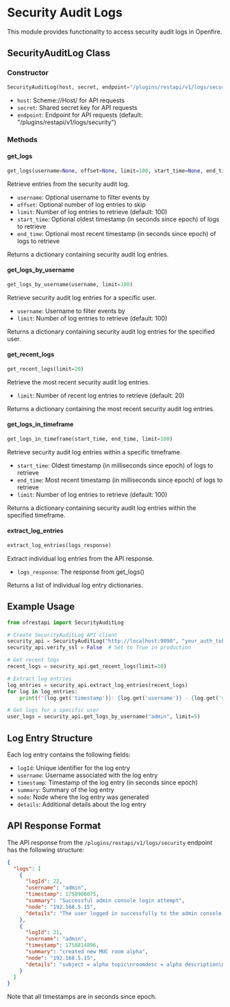 # Security Audit Logs

This module provides functionality to access security audit logs in Openfire.

## SecurityAuditLog Class

### Constructor

```python
SecurityAuditLog(host, secret, endpoint="/plugins/restapi/v1/logs/security")
```

- `host`: Scheme://Host/ for API requests
- `secret`: Shared secret key for API requests
- `endpoint`: Endpoint for API requests (default: "/plugins/restapi/v1/logs/security")

### Methods

#### get_logs

```python
get_logs(username=None, offset=None, limit=100, start_time=None, end_time=None)
```

Retrieve entries from the security audit log.

- `username`: Optional username to filter events by
- `offset`: Optional number of log entries to skip
- `limit`: Number of log entries to retrieve (default: 100)
- `start_time`: Optional oldest timestamp (in seconds since epoch) of logs to retrieve
- `end_time`: Optional most recent timestamp (in seconds since epoch) of logs to retrieve

Returns a dictionary containing security audit log entries.

#### get_logs_by_username

```python
get_logs_by_username(username, limit=100)
```

Retrieve security audit log entries for a specific user.

- `username`: Username to filter events by
- `limit`: Number of log entries to retrieve (default: 100)

Returns a dictionary containing security audit log entries for the specified user.

#### get_recent_logs

```python
get_recent_logs(limit=20)
```

Retrieve the most recent security audit log entries.

- `limit`: Number of recent log entries to retrieve (default: 20)

Returns a dictionary containing the most recent security audit log entries.

#### get_logs_in_timeframe

```python
get_logs_in_timeframe(start_time, end_time, limit=100)
```

Retrieve security audit log entries within a specific timeframe.

- `start_time`: Oldest timestamp (in milliseconds since epoch) of logs to retrieve
- `end_time`: Most recent timestamp (in milliseconds since epoch) of logs to retrieve
- `limit`: Number of log entries to retrieve (default: 100)

Returns a dictionary containing security audit log entries within the specified timeframe.

#### extract_log_entries

```python
extract_log_entries(logs_response)
```

Extract individual log entries from the API response.

- `logs_response`: The response from get_logs()

Returns a list of individual log entry dictionaries.

## Example Usage

```python
from ofrestapi import SecurityAuditLog

# Create SecurityAuditLog API client
security_api = SecurityAuditLog("http://localhost:9090", "your_auth_token")
security_api.verify_ssl = False  # Set to True in production

# Get recent logs
recent_logs = security_api.get_recent_logs(limit=10)

# Extract log entries
log_entries = security_api.extract_log_entries(recent_logs)
for log in log_entries:
    print(f"{log.get('timestamp')}: {log.get('username')} - {log.get('summary')}")

# Get logs for a specific user
user_logs = security_api.get_logs_by_username("admin", limit=5)
```

## Log Entry Structure

Each log entry contains the following fields:

- `logId`: Unique identifier for the log entry
- `username`: Username associated with the log entry
- `timestamp`: Timestamp of the log entry (in seconds since epoch)
- `summary`: Summary of the log entry
- `node`: Node where the log entry was generated
- `details`: Additional details about the log entry

## API Response Format

The API response from the `/plugins/restapi/v1/logs/security` endpoint has the following structure:

```json
{
  "logs": [
    {
      "logId": 22,
      "username": "admin",
      "timestamp": 1758900075,
      "summary": "Successful admin console login attempt",
      "node": "192.168.5.15",
      "details": "The user logged in successfully to the admin console from address 127.0.0.1. "
    },
    {
      "logId": 21,
      "username": "admin",
      "timestamp": 1758814896,
      "summary": "created new MUC room alpha",
      "node": "192.168.5.15",
      "details": "subject = alpha topic\nroomdesc = alpha description\nroomname = alpha\nmaxusers = 30"
    }
  ]
}
```

Note that all timestamps are in seconds since epoch.
